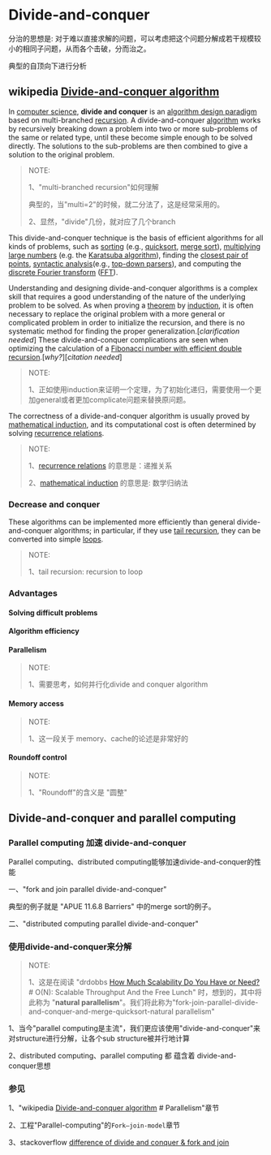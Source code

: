 # Divide-and-conquer

分治的思想是: 对于难以直接求解的问题，可以考虑把这个问题分解成若干规模较小的相同子问题，从而各个击破，分而治之。

典型的自顶向下进行分析



## wikipedia [Divide-and-conquer algorithm](https://en.wikipedia.org/wiki/Divide-and-conquer_algorithm)

In [computer science](https://en.wikipedia.org/wiki/Computer_science), **divide and conquer** is an [algorithm design paradigm](https://en.wikipedia.org/wiki/Algorithm_design_paradigm) based on multi-branched [recursion](https://en.wikipedia.org/wiki/Recursion). A divide-and-conquer [algorithm](https://en.wikipedia.org/wiki/Algorithm) works by recursively breaking down a problem into two or more sub-problems of the same or related type, until these become simple enough to be solved directly. The solutions to the sub-problems are then combined to give a solution to the original problem.

> NOTE: 
>
> 1、"multi-branched recursion"如何理解
>
> 典型的，当"multi=2"的时候，就二分法了，这是经常采用的。
>
> 2、显然，"divide"几份，就对应了几个branch

This divide-and-conquer technique is the basis of efficient algorithms for all kinds of problems, such as [sorting](https://en.wikipedia.org/wiki/Sorting_algorithm) (e.g., [quicksort](https://en.wikipedia.org/wiki/Quicksort), [merge sort](https://en.wikipedia.org/wiki/Merge_sort)), [multiplying large numbers](https://en.wikipedia.org/wiki/Multiplication_algorithm) (e.g. the [Karatsuba algorithm](https://en.wikipedia.org/wiki/Karatsuba_algorithm)), finding the [closest pair of points](https://en.wikipedia.org/wiki/Closest_pair_of_points_problem), [syntactic analysis](https://en.wikipedia.org/wiki/Syntactic_analysis)(e.g., [top-down parsers](https://en.wikipedia.org/wiki/Top-down_parser)), and computing the [discrete Fourier transform](https://en.wikipedia.org/wiki/Discrete_Fourier_transform) ([FFT](https://en.wikipedia.org/wiki/Fast_Fourier_transform)).

Understanding and designing divide-and-conquer algorithms is a complex skill that requires a good understanding of the nature of the underlying problem to be solved. As when proving a [theorem](https://en.wikipedia.org/wiki/Theorem) by [induction](https://en.wikipedia.org/wiki/Mathematical_induction), it is often necessary to replace the original problem with a more general or complicated problem in order to initialize the recursion, and there is no systematic method for finding the proper generalization.[*clarification needed*] These divide-and-conquer complications are seen when optimizing the calculation of a [Fibonacci number with efficient double recursion](https://en.wikipedia.org/wiki/Fibonacci_number#Matrix_form).[*why?*][*citation needed*]

> NOTE:
>
> 1、正如使用induction来证明一个定理，为了初始化递归，需要使用一个更加general或者更加complicate问题来替换原问题。
>
> 


The correctness of a divide-and-conquer algorithm is usually proved by [mathematical induction](https://en.wikipedia.org/wiki/Mathematical_induction), and its computational cost is often determined by solving [recurrence relations](https://en.wikipedia.org/wiki/Recurrence_relation).

> NOTE: 
>
> 1、[recurrence relations](https://en.wikipedia.org/wiki/Recurrence_relation) 的意思是：递推关系
>
> 2、[mathematical induction](https://en.wikipedia.org/wiki/Mathematical_induction) 的意思是: 数学归纳法



### Decrease and conquer

These algorithms can be implemented more efficiently than general divide-and-conquer algorithms; in particular, if they use [tail recursion](https://infogalactic.com/info/Tail_recursion), they can be converted into simple [loops](https://infogalactic.com/info/Loop_(computing)). 

> NOTE:
>
> 1、tail recursion: recursion to loop

### Advantages



#### Solving difficult problems



#### Algorithm efficiency



#### Parallelism

> NOTE: 
>
> 1、需要思考，如何并行化divide and conquer algorithm

#### Memory access

> NOTE: 
>
> 1、这一段关于 memory、cache的论述是非常好的

#### Roundoff control

> NOTE: 
>
> 1、"Roundoff"的含义是 "圆整"



## Divide-and-conquer and parallel computing



### Parallel computing 加速 divide-and-conquer

Parallel computing、distributed computing能够加速divide-and-conquer的性能

一、"fork and join parallel divide-and-conquer"

典型的例子就是 "APUE 11.6.8 Barriers" 中的merge sort的例子。

二、"distributed computing parallel divide-and-conquer"



### 使用divide-and-conquer来分解

> NOTE: 
>
> 1、这是在阅读 "drdobbs [How Much Scalability Do You Have or Need?](https://www.drdobbs.com/parallel/how-much-scalability-do-you-have-or-need/201202924) # O(N): Scalable Throughput And the Free Lunch" 时，想到的，其中将此称为 "**natural parallelism**"。我们将此称为"fork-join-parallel-divide-and-conquer-and-merge-quicksort-natural parallelism"

1、当今"parallel computing是主流"，我们更应该使用"divide-and-conquer"来对structure进行分解，让各个sub structure被并行地计算

2、distributed computing、parallel computing 都 蕴含着 divide-and-conquer思想



### 参见

1、"wikipedia [Divide-and-conquer algorithm](https://en.wikipedia.org/wiki/Divide-and-conquer_algorithm) # Parallelism"章节

2、工程"Parallel-computing"的`Fork–join-model`章节

3、stackoverflow [difference of divide and conquer & fork and join](https://stackoverflow.com/questions/29686964/difference-of-divide-and-conquer-fork-and-join)

